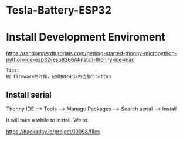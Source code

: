 # Tesla-Battery-ESP32


# Install Development Enviroment

https://randomnerdtutorials.com/getting-started-thonny-micropython-python-ide-esp32-esp8266/#install-thonny-ide-mac

```
Tips:
刷 firmware的时候，记得按ESP32右边那个button
```

## Install serial

Thonny IDE --> Tools --> Manage Packages --> Search serial --> Install

It will take a while to install. Weird.


https://hackaday.io/project/10098/files

